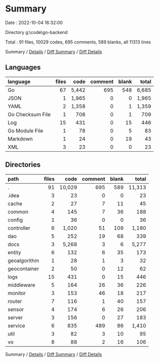 # Summary

Date : 2022-10-04 16:32:00

Directory g:\\code\\go-backend

Total : 91 files,  10029 codes, 695 comments, 589 blanks, all 11313 lines

Summary / [Details](details.md) / [Diff Summary](diff.md) / [Diff Details](diff-details.md)

## Languages
| language | files | code | comment | blank | total |
| :--- | ---: | ---: | ---: | ---: | ---: |
| Go | 67 | 5,442 | 695 | 548 | 6,685 |
| JSON | 1 | 1,965 | 0 | 0 | 1,965 |
| YAML | 2 | 1,358 | 0 | 1 | 1,359 |
| Go Checksum File | 1 | 708 | 0 | 1 | 709 |
| Log | 15 | 431 | 0 | 15 | 446 |
| Go Module File | 1 | 78 | 0 | 5 | 83 |
| Markdown | 1 | 24 | 0 | 19 | 43 |
| XML | 3 | 23 | 0 | 0 | 23 |

## Directories
| path | files | code | comment | blank | total |
| :--- | ---: | ---: | ---: | ---: | ---: |
| . | 91 | 10,029 | 695 | 589 | 11,313 |
| .idea | 3 | 23 | 0 | 0 | 23 |
| cache | 2 | 27 | 7 | 11 | 45 |
| common | 4 | 145 | 7 | 36 | 188 |
| config | 1 | 36 | 0 | 0 | 36 |
| controller | 6 | 1,020 | 51 | 109 | 1,180 |
| dao | 5 | 252 | 19 | 68 | 339 |
| docs | 3 | 5,268 | 3 | 6 | 5,277 |
| entity | 6 | 132 | 6 | 35 | 173 |
| geoalgorithm | 1 | 28 | 1 | 3 | 32 |
| geocontainer | 2 | 50 | 0 | 12 | 62 |
| logs | 15 | 431 | 0 | 15 | 446 |
| middleware | 5 | 164 | 26 | 36 | 226 |
| monitor | 3 | 153 | 46 | 18 | 217 |
| router | 7 | 116 | 1 | 40 | 157 |
| sensor | 4 | 174 | 6 | 26 | 206 |
| server | 3 | 156 | 0 | 27 | 183 |
| service | 6 | 835 | 489 | 86 | 1,410 |
| util | 3 | 82 | 3 | 10 | 95 |
| vo | 8 | 88 | 2 | 16 | 106 |

Summary / [Details](details.md) / [Diff Summary](diff.md) / [Diff Details](diff-details.md)